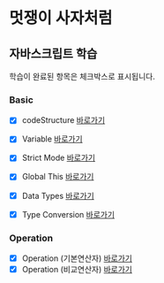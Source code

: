 # 멋쟁이 사자처럼

## 자바스크립트 학습

학습이 완료된 항목은 체크박스로 표시됩니다.
 
### Basic
- [x] codeStructure [바로가기](https://github.com/KIMGEUNDU/17_LION-JAVASCRIPT/blob/01.core/client/chapter/core/01.%20codeStructure.js)
- [x] Variable [바로가기](https://github.com/KIMGEUNDU/17_LION-JAVASCRIPT/blob/01.core/client/chapter/core/02.variables.js)
- [x] Strict Mode [바로가기](https://github.com/KIMGEUNDU/17_LION-JAVASCRIPT/blob/01.core/client/chapter/core/03.strictMode.js)
- [x] Global This [바로가기](https://github.com/KIMGEUNDU/17_LION-JAVASCRIPT/blob/01.core/client/chapter/core/04.globalThis.js)
- [x] Data Types [바로가기](https://github.com/KIMGEUNDU/17_LION-JAVASCRIPT/blob/01.core/client/chapter/core/05.dataTypes.js)
- [x] Type Conversion [바로가기](http://www.github.com)


### Operation
- [x] Operation (기본연산자) [바로가기](http://www.github.com)
- [x] Operation (비교연산자) [바로가기](http://www.github.com)